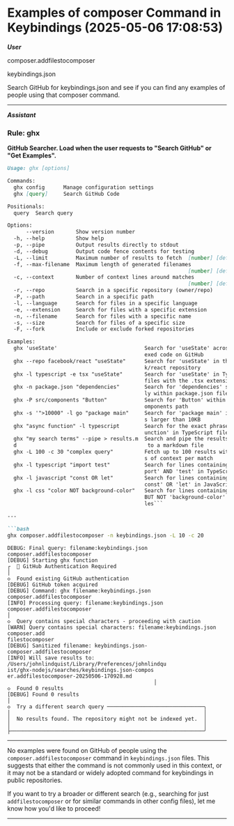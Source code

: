 <!-- Generated by SpecStory -->

# Examples of composer Command in Keybindings (2025-05-06 17:08:53)

_**User**_

composer.addfilestocomposer

keybindings.json

Search GitHub for keybindings.json and see if you can find any examples of people using that composer command.

---

_**Assistant**_

### Rule: ghx

**GitHub Searcher. Load when the user requests to "Search GitHub" or "Get Examples".**

```markdown
Usage: ghx [options]

Commands:
  ghx config      Manage configuration settings
  ghx [query]     Search GitHub Code                                   [default]

Positionals:
  query  Search query                                                   [string]

Options:
      --version       Show version number                              [boolean]
  -h, --help          Show help                                        [boolean]
  -p, --pipe          Output results directly to stdout                [boolean]
  -d, --debug         Output code fence contents for testing           [boolean]
  -L, --limit         Maximum number of results to fetch  [number] [default: 50]
  -f, --max-filename  Maximum length of generated filenames
                                                          [number] [default: 50]
  -c, --context       Number of context lines around matches
                                                          [number] [default: 20]
  -r, --repo          Search in a specific repository (owner/repo)      [string]
  -P, --path          Search in a specific path                         [string]
  -l, --language      Search for files in a specific language           [string]
  -e, --extension     Search for files with a specific extension        [string]
  -n, --filename      Search for files with a specific name             [string]
  -s, --size          Search for files of a specific size               [string]
  -F, --fork          Include or exclude forked repositories           [boolean]

Examples:
  ghx 'useState'                            Search for 'useState' across all ind
                                            exed code on GitHub
  ghx --repo facebook/react "useState"      Search for 'useState' in the faceboo
                                            k/react repository
  ghx -l typescript -e tsx "useState"       Search for 'useState' in TypeScript
                                            files with the .tsx extension
  ghx -n package.json "dependencies"        Search for 'dependencies' specifical
                                            ly within package.json files
  ghx -P src/components "Button"            Search for 'Button' within the src/c
                                            omponents path
  ghx -s '">10000" -l go "package main"     Search for 'package main' in Go file
                                            s larger than 10KB
  ghx "async function" -l typescript        Search for the exact phrase 'async f
                                            unction' in TypeScript files
  ghx "my search terms" --pipe > results.m  Search and pipe the results directly
  d                                          to a markdown file
  ghx -L 100 -c 30 "complex query"          Fetch up to 100 results with 30 line
                                            s of context per match
  ghx -l typescript "import test"           Search for lines containing both 'im
                                            port' AND 'test' in TypeScript files
  ghx -l javascript "const OR let"          Search for lines containing either '
                                            const' OR 'let' in JavaScript files
  ghx -l css "color NOT background-color"   Search for lines containing 'color'
                                            BUT NOT 'background-color' in CSS fi
                                            les```

---

```bash
ghx composer.addfilestocomposer -n keybindings.json -L 10 -c 20
```

```
DEBUG: Final query: filename:keybindings.json composer.addfilestocomposer
[DEBUG] Starting ghx function
┌  🔑 GitHub Authentication Required
│
◇  Found existing GitHub authentication
[DEBUG] GitHub token acquired
[DEBUG] Command: ghx filename:keybindings.json composer.addfilestocomposer
[INFO] Processing query: filename:keybindings.json composer.addfilestocomposer
│
◇  Query contains special characters - proceeding with caution
[WARN] Query contains special characters: filename:keybindings.json composer.add
filestocomposer
[DEBUG] Sanitized filename: keybindings.json-composer.addfilestocomposer
[INFO] Will save results to: /Users/johnlindquist/Library/Preferences/johnlindqu
ist/ghx-nodejs/searches/keybindings.json-compos
er.addfilestocomposer-20250506-170928.md
                                               │
◇  Found 0 results
[DEBUG] Found 0 results
│
◇  Try a different search query ───────────────────────────────╮
│                                                              │
│  No results found. The repository might not be indexed yet.  │
│                                                              │
├──────────────────────────────────────────────────────────────╯

```

---

No examples were found on GitHub of people using the `composer.addfilestocomposer` command in `keybindings.json` files. This suggests that either the command is not commonly used in this context, or it may not be a standard or widely adopted command for keybindings in public repositories.

If you want to try a broader or different search (e.g., searching for just `addfilestocomposer` or for similar commands in other config files), let me know how you'd like to proceed!

---

